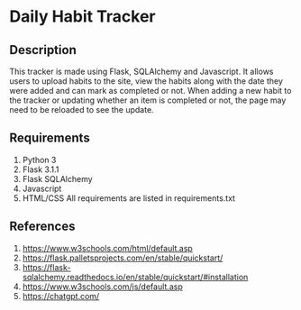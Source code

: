 # Daily Habit Tracker

## Description
This tracker is made using Flask, SQLAlchemy and Javascript. It allows users to upload habits to the site, view the habits along with the date they were added and can mark as completed or not. When adding a new habit to the tracker or updating whether an item is completed or not, the page may need to be reloaded to see the update.

## Requirements
1. Python 3
2. Flask 3.1.1
3. Flask SQLAlchemy
4. Javascript
5. HTML/CSS
All requirements are listed in requirements.txt

## References
1. https://www.w3schools.com/html/default.asp
2. https://flask.palletsprojects.com/en/stable/quickstart/
3. https://flask-sqlalchemy.readthedocs.io/en/stable/quickstart/#installation
4. https://www.w3schools.com/js/default.asp
5. https://chatgpt.com/
